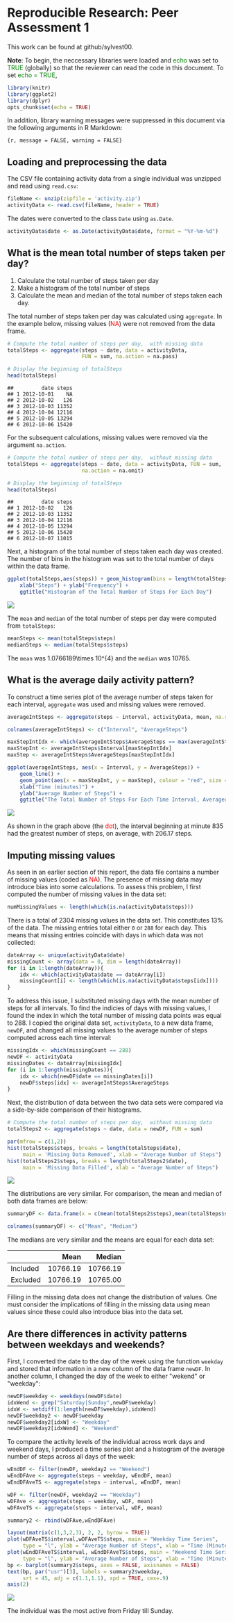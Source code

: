 # Reproducible Research: Peer Assessment 1

This work can be found at github/sylvest00.


**Note**: To begin, the neccessary libraries were loaded and <span style="color:green">echo</span> was set to <span style="color:green">TRUE</span> (globally) so that the reviewer can read the code in this document. To set <span style="color:green">echo = TRUE</span>,


```r
library(knitr)
library(ggplot2)
library(dplyr)
opts_chunk$set(echo = TRUE)
```
In addition, library warning messages were suppressed in this document via the following arguments in R Markdown:

`{r, message = FALSE, warning = FALSE}`




## Loading and preprocessing the data
The CSV file containing activity data from a single individual was unzipped and read using `read.csv`:

```r
fileName <- unzip(zipfile = 'activity.zip')
activityData <- read.csv(fileName, header = TRUE)
```

The dates were converted to the class `Date` using `as.Date`.

```r
activityData$date <- as.Date(activityData$date, format = "%Y-%m-%d")
```




## What is the mean total number of steps taken per day?
1. Calculate the total number of steps taken per day
2. Make a histogram of the total number of steps
3. Calculate the mean and median of the total number of steps taken each day.
    
The total number of steps taken per day was calculated using `aggregate`. In the example below, missing values (<span style="color:red">NA</span>) were not removed from the data frame.

```r
# Compute the total number of steps per day,  with missing data
totalSteps <- aggregate(steps ~ date, data = activityData, 
                        FUN = sum, na.action = na.pass)

# Display the beginning of totalSteps
head(totalSteps)
```

```
##         date steps
## 1 2012-10-01    NA
## 2 2012-10-02   126
## 3 2012-10-03 11352
## 4 2012-10-04 12116
## 5 2012-10-05 13294
## 6 2012-10-06 15420
```
For the subsequent calculations, missing values were removed via the argument `na.action`.

```r
# Compute the total number of steps per day,  without missing data
totalSteps <- aggregate(steps ~ date, data = activityData, FUN = sum,
                        na.action = na.omit)

# Display the beginning of totalSteps
head(totalSteps)
```

```
##         date steps
## 1 2012-10-02   126
## 2 2012-10-03 11352
## 3 2012-10-04 12116
## 4 2012-10-05 13294
## 5 2012-10-06 15420
## 6 2012-10-07 11015
```

Next, a histogram of the total number of steps taken each day was created. The number of bins in the histogram was set to the total number of days within the data frame.

```r
ggplot(totalSteps,aes(steps)) + geom_histogram(bins = length(totalSteps$date)) +
    xlab("Steps") + ylab("Frequency") +
    ggtitle("Histogram of the Total Number of Steps For Each Day")
```

![](PA1_template_files/figure-html/unnamed-chunk-6-1.png) 

The `mean` and `median` of the total number of steps per day were computed from `totalSteps`:

```r
meanSteps <- mean(totalSteps$steps)
medianSteps <- median(totalSteps$steps)
```
The `mean` was 1.0766189\times 10^{4} and the `median` was 10765.




## What is the average daily activity pattern?

To construct a time series plot of the average number of steps taken for each interval, `aggregate` was used and missing values were removed.

```r
averageIntSteps <- aggregate(steps ~ interval, activityData, mean, na.rm = TRUE)

colnames(averageIntSteps) <- c("Interval", "AverageSteps")

maxStepIntIdx <- which(averageIntSteps$AverageSteps == max(averageIntSteps$AverageSteps))
maxStepInt <- averageIntSteps$Interval[maxStepIntIdx]
maxStep <- averageIntSteps$AverageSteps[maxStepIntIdx]

ggplot(averageIntSteps, aes(x = Interval, y = AverageSteps)) +
    geom_line() +
    geom_point(aes(x = maxStepInt, y = maxStep), colour = "red", size = 4) +
    xlab("Time (minutes)") + 
    ylab("Average Number of Steps") +
    ggtitle("The Total Number of Steps For Each Time Interval, Averaged Across All Days")
```

![](PA1_template_files/figure-html/unnamed-chunk-8-1.png) 

As shown in the graph above (the <span style="color:red">dot</span>), the interval beginning at minute 835 had the greatest number of steps, on average, with 206.17 steps.




## Imputing missing values
As seen in an earlier section of this report, the data file contains a number of missing values (coded as <span style="color:red">NA</span>). The presence of missing data may introduce bias into some calculations. To assess this problem, I first computed the number of missing values in the data set:

```r
numMissingValues <- length(which(is.na(activityData$steps)))
```
There is a total of 2304 missing values in the data set. This constitutes 13% of the data. The missing entries total either `0` or `288` for each day. This means that missing entries coincide with days in which data was not collected:


```r
dateArray <- unique(activityData$date)
missingCount <- array(data = 0, dim = length(dateArray))
for (i in 1:length(dateArray)){
    idx <- which(activityData$date == dateArray[i])
    missingCount[i] <- length(which(is.na(activityData$steps[idx])))
}
```

To address this issue, I substituted missing days with the mean number of steps for all intervals. To find the indicies of days with missing values, I found the index in which the total number of missing data points was equal to 288. I copied the original data set, `activityData`, to a new data frame, `newDF`, and changed all missing values to the average number of steps computed across each time interval:

```r
missingIdx <- which(missingCount == 288)
newDF <- activityData
missingDates <- dateArray[missingIdx]
for (i in 1:length(missingDates)){
    idx <- which(newDF$date == missingDates[i])
    newDF$steps[idx] <- averageIntSteps$AverageSteps
}
```



Next, the distribution of data between the two data sets were compared via a side-by-side comparison of their histograms.

```r
# Compute the total number of steps per day,  without missing data
totalSteps2 <- aggregate(steps ~ date, data = newDF, FUN = sum)

par(mfrow = c(1,2))
hist(totalSteps$steps, breaks = length(totalSteps$date), 
     main = 'Missing Data Removed', xlab = "Average Number of Steps")
hist(totalSteps2$steps, breaks = length(totalSteps2$date), 
     main = 'Missing Data Filled', xlab = "Average Number of Steps")
```

![](PA1_template_files/figure-html/unnamed-chunk-12-1.png) 

The distributions are very similar. For comparison, the mean and median of both data frames are below:

```r
summaryDF <- data.frame(x = c(mean(totalSteps2$steps),mean(totalSteps$steps, na.rm = TRUE)), y = c(median(totalSteps2$steps),median(totalSteps$steps, na.rm = TRUE)), row.names = c("Included","Excluded"))

colnames(summaryDF) <- c("Mean", "Median")
```
The medians are very similar and the means are equal for each data set:


|        |    Mean|  Median|
|:-------|-------:|-------:|
|Included|10766.19|10766.19|
|Excluded|10766.19|10765.00|


Filling in the missing data does not change the distribution of values. One must consider the implications of filling in the missing data using mean values since these could also introduce bias into the data set.


## Are there differences in activity patterns between weekdays and weekends?
First, I converted the date to the day of the week using the function `weekday` and stored that information in a new column of the data frame `newDF`. In another column, I changed the day of the week to either "wekend" or "weekday":

```r
newDF$weekday <- weekdays(newDF$date) 
idxWend <- grep("Saturday|Sunday",newDF$weekday)
idxW <- setdiff(1:length(newDF$weekday),idxWend)
newDF$weekday2 <- newDF$weekday
newDF$weekday2[idxW] <- "Weekday"
newDF$weekday2[idxWend] <- "Weekend"
```

To compare the activity levels of the individual across work days and weekend days, I produced a time series plot and a histogram of the average number of steps across all days of the week:

```r
wEndDF <- filter(newDF, weekday2 == "Weekend")
wEndDFAve <- aggregate(steps ~ weekday, wEndDF, mean)
wEndDFAveTS <- aggregate(steps ~ interval, wEndDF, mean)

wDF <- filter(newDF, weekday2 == "Weekday")
wDFAve <- aggregate(steps ~ weekday, wDF, mean)
wDFAveTS <- aggregate(steps ~ interval, wDF, mean)

summary2 <- rbind(wDFAve,wEndDFAve)

layout(matrix(c(1,3,2,3), 2, 2, byrow = TRUE))
plot(wDFAveTS$interval,wDFAveTS$steps, main = "Weekday Time Series", 
     type = "l", ylab = "Average Number of Steps", xlab = "Time (Minutes)")
plot(wEndDFAveTS$interval, wEndDFAveTS$steps, main = "Weekend Time Series", 
     type = "l", ylab = "Average Number of Steps", xlab = "Time (Minutes)")
bp <- barplot(summary2$steps, axes = FALSE, axisnames = FALSE)
text(bp, par("usr")[3], labels = summary2$weekday, 
     srt = 45, adj = c(1.1,1.1), xpd = TRUE, cex=.9)
axis(2)
```

![](PA1_template_files/figure-html/unnamed-chunk-15-1.png) 

The individual was the most active from Friday till Sunday.
